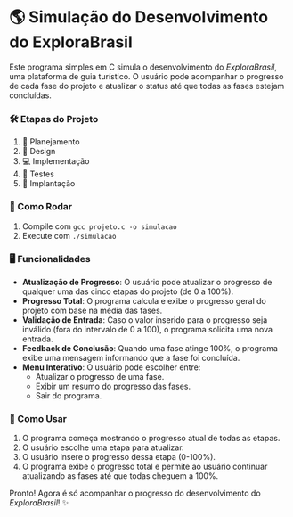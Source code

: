 # 🌎 Simulação do Desenvolvimento do ExploraBrasil

Este programa simples em C simula o desenvolvimento do *ExploraBrasil*, uma plataforma de guia turístico. O usuário pode acompanhar o progresso de cada fase do projeto e atualizar o status até que todas as fases estejam concluídas.

### 🛠️ Etapas do Projeto

1. 📝 Planejamento
2. 🎨 Design
3. 💻 Implementação
4. 🧪 Testes
5. 🚀 Implantação

### 🚀 Como Rodar

1. Compile com `gcc projeto.c -o simulacao`
2. Execute com `./simulacao`

### 🖥️ Funcionalidades

- **Atualização de Progresso**: O usuário pode atualizar o progresso de qualquer uma das cinco etapas do projeto (de 0 a 100%).
- **Progresso Total**: O programa calcula e exibe o progresso geral do projeto com base na média das fases.
- **Validação de Entrada**: Caso o valor inserido para o progresso seja inválido (fora do intervalo de 0 a 100), o programa solicita uma nova entrada.
- **Feedback de Conclusão**: Quando uma fase atinge 100%, o programa exibe uma mensagem informando que a fase foi concluída.
- **Menu Interativo**: O usuário pode escolher entre:
  - Atualizar o progresso de uma fase.
  - Exibir um resumo do progresso das fases.
  - Sair do programa.

### 🔄 Como Usar

1. O programa começa mostrando o progresso atual de todas as etapas.
2. O usuário escolhe uma etapa para atualizar.
3. O usuário insere o progresso dessa etapa (0-100%).
4. O programa exibe o progresso total e permite ao usuário continuar atualizando as fases até que todas cheguem a 100%.

Pronto! Agora é só acompanhar o progresso do desenvolvimento do *ExploraBrasil*! ✨
